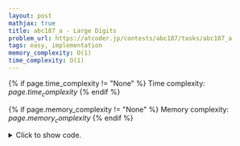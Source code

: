 ```yaml
---
layout: post
mathjax: true
title: abc187_a - Large Digits
problem_url: https://atcoder.jp/contests/abc187/tasks/abc187_a
tags: easy, implementation
memory_complexity: O(1)
time_complexity: O(1)
---
```





{% if page.time_complexity != "None" %}
Time complexity: ${{ page.time_complexity }}$
{% endif %}

{% if page.memory_complexity != "None" %}
Memory complexity: ${{ page.memory_complexity }}$
{% endif %}

<details>
<summary>
<p style="display:inline">Click to show code.</p>
</summary>
```cpp
{% raw %}
using namespace std;
using ll = long long;
using ii = pair<int, int>;
using vi = vector<int>;
int d(char c) { return c - '0'; }
int s(string x) { return d(x[0]) + d(x[1]) + d(x[2]); }
int main(void)
{
    ios::sync_with_stdio(false), cin.tie(NULL);
    string a, b;
    cin >> a >> b;
    int sa = s(a), sb = s(b);
    cout << (sa >= sb ? sa : sb) << endl;
    return 0;
}

{% endraw %}
```
</details>

